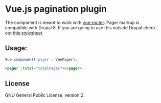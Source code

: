 # Vue.js pagination plugin

The component is meant to work with [vue-router](https://github.com/vuejs/vue-router). Pager markup is compatible with Drupal 8. If you are going to use this outside Drupal check out [this stylesheet](https://github.com/Chi-teck/vue-pager/blob/master/example/seven-pager.css).

## Usage:

```js
Vue.component('pager', VuePager);
```

```html
<pager :total="totalPages"></pager>
```

## License
GNU General Public License, version 2.

